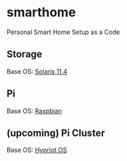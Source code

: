 # smarthome
Personal Smart Home Setup as a Code

## Storage
Base OS: [Solaris 11.4](https://www.oracle.com/technetwork/server-storage/solaris11/downloads/install-2245079.html "Solaris 11 Download Page")

## Pi
Base OS: [Raspbian](https://www.raspberrypi.org/downloads/raspbian/ "Raspbian Download Page")

## (upcoming) Pi Cluster
Base OS: [Hypriot OS](https://blog.hypriot.com/downloads/ "Hypriot OS Download Page")
